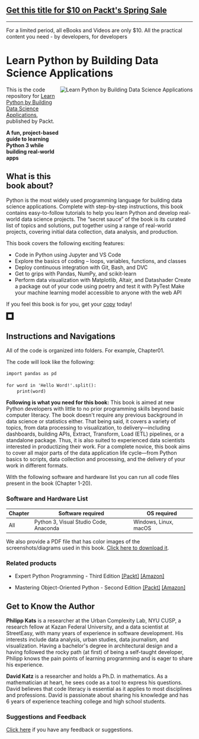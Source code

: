 ## [Get this title for $10 on Packt's Spring Sale](https://www.packt.com/B11481?utm_source=github&utm_medium=packt-github-repo&utm_campaign=spring_10_dollar_2022)
-----
For a limited period, all eBooks and Videos are only $10. All the practical content you need \- by developers, for developers

# Learn Python by Building Data Science Applications 

<a href="https://www.packtpub.com/programming/learn-python-by-building-data-science-applications?utm_source=github&utm_medium=repository&utm_campaign=9781789535365"><img src="https://www.packtpub.com/media/catalog/product/cache/e4d64343b1bc593f1c5348fe05efa4a6/9/7/9781789535365-original.jpeg" alt="Learn Python by Building Data Science Applications " height="256px" align="right"></a>

This is the code repository for [Learn Python by Building Data Science Applications](https://www.packtpub.com/programming/learn-python-by-building-data-science-applications?utm_source=github&utm_medium=repository&utm_campaign=9781789535365), published by Packt.

**A fun, project-based guide to learning Python 3 while building real-world apps**

## What is this book about?
Python is the most widely used programming language for building data science applications. Complete with step-by-step instructions, this book contains easy-to-follow tutorials to help you learn Python and develop real-world data science projects. The “secret sauce” of the book is its curated list of topics and solutions, put together using a range of real-world projects, covering initial data collection, data analysis, and production.


This book covers the following exciting features:
* Code in Python using Jupyter and VS Code 
* Explore the basics of coding – loops, variables, functions, and classes 
* Deploy continuous integration with Git, Bash, and DVC 
* Get to grips with Pandas, NumPy, and scikit-learn 
* Perform data visualization with Matplotlib, Altair, and Datashader 
Create a package out of your code using poetry and test it with PyTest 
Make your machine learning model accessible to anyone with the web API

If you feel this book is for you, get your [copy](https://www.amazon.com/dp/1789535360) today!

<a href="https://www.packtpub.com/?utm_source=github&utm_medium=banner&utm_campaign=GitHubBanner"><img src="https://raw.githubusercontent.com/PacktPublishing/GitHub/master/GitHub.png" 
alt="https://www.packtpub.com/" border="5" /></a>

## Instructions and Navigations
All of the code is organized into folders. For example, Chapter01.

The code will look like the following:
```
import pandas as pd

for word in 'Hello Word!'.split():
    print(word)
```

**Following is what you need for this book:**
This book is aimed at new Python developers with little to no prior programming skills beyond basic computer literacy. The book doesn't require any previous background in data science or statistics either. That being said, it covers a variety of topics, from data processing to visualization, to delivery—including dashboards, building APIs, Extract, Transform, Load (ETL) pipelines, or a standalone package. Thus, it is also suited to experienced data scientists interested in productizing their work. For a complete novice, this book aims to cover all major parts of the data application life cycle—from Python basics to scripts, data collection and processing, and the delivery of your work in different formats.

With the following software and hardware list you can run all code files present in the book (Chapter 1-20).
### Software and Hardware List
| Chapter | Software required | OS required |
| -------- | ------------------------------------ | ----------------------------------- |
| All | Python 3, Visual Studio Code, Anaconda | Windows, Linux, macOS |

We also provide a PDF file that has color images of the screenshots/diagrams used in this book. [Click here to download it](https://static.packt-cdn.com/downloads/9781789535365_ColorImages.pdf).

### Related products
* Expert Python Programming - Third Edition  [[Packt]](https://www.packtpub.com/application-development/expert-python-programming-third-edition?utm_source=github&utm_medium=repository&utm_campaign=9781789808896) [[Amazon]](https://www.amazon.com/dp/1789808898)

* Mastering Object-Oriented Python - Second Edition  [[Packt]](https://www.packtpub.com/in/programming/mastering-object-oriented-python-second-edition?utm_source=github&utm_medium=repository&utm_campaign=9781789531367) [[Amazon]](https://www.amazon.com/dp/1789531365)

## Get to Know the Author
**Philipp Kats**
is a researcher at the Urban Complexity Lab, NYU CUSP, a research fellow at  Kazan Federal University, and a data scientist at StreetEasy, with many years of experience in software development. His interests include data analysis, urban studies, data journalism, and visualization. Having a bachelor's degree in architectural design and a having followed the rocky path (at first) of being a self-taught developer, Philipp knows the pain points of learning programming and is eager to share his experience.

**David Katz**
is a researcher and holds a Ph.D. in mathematics. As a mathematician at heart, he sees code as a tool to express his questions. David believes that code literacy is essential as it applies to most disciplines and professions. David is passionate about sharing his knowledge and has 6 years of experience teaching college and high school students.

### Suggestions and Feedback
[Click here](https://docs.google.com/forms/d/e/1FAIpQLSdy7dATC6QmEL81FIUuymZ0Wy9vH1jHkvpY57OiMeKGqib_Ow/viewform) if you have any feedback or suggestions.


